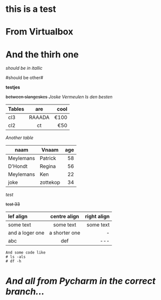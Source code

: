 this is a test
===
From Virtualbox
==
And the thirh one
=

*should be in itallic* 

#should be other#

**testjes**

~~between slangeskes~~
*Joske Vermeulen Is den besten*

| Tables | are | cool|
| -------|:---:| ---:|
| cl3    | RAAADA  | €100|
| cl2    | ct  | €50 |

*Another table*

| naam | Vnaam | age|
| ----| ---| ----:|
| Meylemans|Patrick|58|
|D'Hondt|Regina|56|
|Meylemans|Ken|22|
|joke|zottekop|34|

*test*

~~test 33~~

|lef align| centre align| right align|
|:---|:---:|---:|
|some text|some text|some text|
|and a loger one| a shorter one| -| 
|abc|def|---|

~~~
And some code like
# ls -als
# df -h
~~~

*And all from Pycharm in the correct branch...*
=============================================
